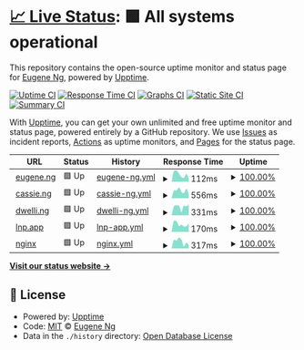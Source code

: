 # [📈 Live Status](https://eugeneyng.github.io/upptime): <!--live status--> **🟩 All systems operational**

This repository contains the open-source uptime monitor and status page for [Eugene Ng](https://eugeneyng.github.io/upptime), powered by [Upptime](https://github.com/upptime/upptime).

[![Uptime CI](https://github.com/eugeneyng/upptime/workflows/Uptime%20CI/badge.svg)](https://github.com/eugeneyng/upptime/actions?query=workflow%3A%22Uptime+CI%22)
[![Response Time CI](https://github.com/eugeneyng/upptime/workflows/Response%20Time%20CI/badge.svg)](https://github.com/eugeneyng/upptime/actions?query=workflow%3A%22Response+Time+CI%22)
[![Graphs CI](https://github.com/eugeneyng/upptime/workflows/Graphs%20CI/badge.svg)](https://github.com/eugeneyng/upptime/actions?query=workflow%3A%22Graphs+CI%22)
[![Static Site CI](https://github.com/eugeneyng/upptime/workflows/Static%20Site%20CI/badge.svg)](https://github.com/eugeneyng/upptime/actions?query=workflow%3A%22Static+Site+CI%22)
[![Summary CI](https://github.com/eugeneyng/upptime/workflows/Summary%20CI/badge.svg)](https://github.com/eugeneyng/upptime/actions?query=workflow%3A%22Summary+CI%22)

With [Upptime](https://upptime.js.org), you can get your own unlimited and free uptime monitor and status page, powered entirely by a GitHub repository. We use [Issues](https://github.com/eugeneyng/upptime/issues) as incident reports, [Actions](https://github.com/eugeneyng/upptime/actions) as uptime monitors, and [Pages](https://eugeneyng.github.io/upptime) for the status page.

<!--start: status pages-->
<!-- This summary is generated by Upptime (https://github.com/upptime/upptime) -->
<!-- Do not edit this manually, your changes will be overwritten -->
<!-- prettier-ignore -->
| URL | Status | History | Response Time | Uptime |
| --- | ------ | ------- | ------------- | ------ |
| <img alt="" src="https://icons.duckduckgo.com/ip3/eugeneyng.github.io.ico" height="13"> [eugene.ng](https://eugeneyng.github.io/) | 🟩 Up | [eugene-ng.yml](https://github.com/eugeneyng/upptime/commits/HEAD/history/eugene-ng.yml) | <details><summary><img alt="Response time graph" src="./graphs/eugene-ng/response-time-week.png" height="20"> 112ms</summary><br><a href="https://eugeneyng.github.io/upptime/history/eugene-ng"><img alt="Response time 117" src="https://img.shields.io/endpoint?url=https%3A%2F%2Fraw.githubusercontent.com%2Feugeneyng%2Fupptime%2FHEAD%2Fapi%2Feugene-ng%2Fresponse-time.json"></a><br><a href="https://eugeneyng.github.io/upptime/history/eugene-ng"><img alt="24-hour response time 125" src="https://img.shields.io/endpoint?url=https%3A%2F%2Fraw.githubusercontent.com%2Feugeneyng%2Fupptime%2FHEAD%2Fapi%2Feugene-ng%2Fresponse-time-day.json"></a><br><a href="https://eugeneyng.github.io/upptime/history/eugene-ng"><img alt="7-day response time 112" src="https://img.shields.io/endpoint?url=https%3A%2F%2Fraw.githubusercontent.com%2Feugeneyng%2Fupptime%2FHEAD%2Fapi%2Feugene-ng%2Fresponse-time-week.json"></a><br><a href="https://eugeneyng.github.io/upptime/history/eugene-ng"><img alt="30-day response time 118" src="https://img.shields.io/endpoint?url=https%3A%2F%2Fraw.githubusercontent.com%2Feugeneyng%2Fupptime%2FHEAD%2Fapi%2Feugene-ng%2Fresponse-time-month.json"></a><br><a href="https://eugeneyng.github.io/upptime/history/eugene-ng"><img alt="1-year response time 121" src="https://img.shields.io/endpoint?url=https%3A%2F%2Fraw.githubusercontent.com%2Feugeneyng%2Fupptime%2FHEAD%2Fapi%2Feugene-ng%2Fresponse-time-year.json"></a></details> | <details><summary><a href="https://eugeneyng.github.io/upptime/history/eugene-ng">100.00%</a></summary><a href="https://eugeneyng.github.io/upptime/history/eugene-ng"><img alt="All-time uptime 100.00%" src="https://img.shields.io/endpoint?url=https%3A%2F%2Fraw.githubusercontent.com%2Feugeneyng%2Fupptime%2FHEAD%2Fapi%2Feugene-ng%2Fuptime.json"></a><br><a href="https://eugeneyng.github.io/upptime/history/eugene-ng"><img alt="24-hour uptime 100.00%" src="https://img.shields.io/endpoint?url=https%3A%2F%2Fraw.githubusercontent.com%2Feugeneyng%2Fupptime%2FHEAD%2Fapi%2Feugene-ng%2Fuptime-day.json"></a><br><a href="https://eugeneyng.github.io/upptime/history/eugene-ng"><img alt="7-day uptime 100.00%" src="https://img.shields.io/endpoint?url=https%3A%2F%2Fraw.githubusercontent.com%2Feugeneyng%2Fupptime%2FHEAD%2Fapi%2Feugene-ng%2Fuptime-week.json"></a><br><a href="https://eugeneyng.github.io/upptime/history/eugene-ng"><img alt="30-day uptime 100.00%" src="https://img.shields.io/endpoint?url=https%3A%2F%2Fraw.githubusercontent.com%2Feugeneyng%2Fupptime%2FHEAD%2Fapi%2Feugene-ng%2Fuptime-month.json"></a><br><a href="https://eugeneyng.github.io/upptime/history/eugene-ng"><img alt="1-year uptime 100.00%" src="https://img.shields.io/endpoint?url=https%3A%2F%2Fraw.githubusercontent.com%2Feugeneyng%2Fupptime%2FHEAD%2Fapi%2Feugene-ng%2Fuptime-year.json"></a></details>
| <img alt="" src="https://icons.duckduckgo.com/ip3/cassie.ng.ico" height="13"> [cassie.ng](https://cassie.ng) | 🟩 Up | [cassie-ng.yml](https://github.com/eugeneyng/upptime/commits/HEAD/history/cassie-ng.yml) | <details><summary><img alt="Response time graph" src="./graphs/cassie-ng/response-time-week.png" height="20"> 556ms</summary><br><a href="https://eugeneyng.github.io/upptime/history/cassie-ng"><img alt="Response time 600" src="https://img.shields.io/endpoint?url=https%3A%2F%2Fraw.githubusercontent.com%2Feugeneyng%2Fupptime%2FHEAD%2Fapi%2Fcassie-ng%2Fresponse-time.json"></a><br><a href="https://eugeneyng.github.io/upptime/history/cassie-ng"><img alt="24-hour response time 523" src="https://img.shields.io/endpoint?url=https%3A%2F%2Fraw.githubusercontent.com%2Feugeneyng%2Fupptime%2FHEAD%2Fapi%2Fcassie-ng%2Fresponse-time-day.json"></a><br><a href="https://eugeneyng.github.io/upptime/history/cassie-ng"><img alt="7-day response time 556" src="https://img.shields.io/endpoint?url=https%3A%2F%2Fraw.githubusercontent.com%2Feugeneyng%2Fupptime%2FHEAD%2Fapi%2Fcassie-ng%2Fresponse-time-week.json"></a><br><a href="https://eugeneyng.github.io/upptime/history/cassie-ng"><img alt="30-day response time 552" src="https://img.shields.io/endpoint?url=https%3A%2F%2Fraw.githubusercontent.com%2Feugeneyng%2Fupptime%2FHEAD%2Fapi%2Fcassie-ng%2Fresponse-time-month.json"></a><br><a href="https://eugeneyng.github.io/upptime/history/cassie-ng"><img alt="1-year response time 598" src="https://img.shields.io/endpoint?url=https%3A%2F%2Fraw.githubusercontent.com%2Feugeneyng%2Fupptime%2FHEAD%2Fapi%2Fcassie-ng%2Fresponse-time-year.json"></a></details> | <details><summary><a href="https://eugeneyng.github.io/upptime/history/cassie-ng">100.00%</a></summary><a href="https://eugeneyng.github.io/upptime/history/cassie-ng"><img alt="All-time uptime 98.07%" src="https://img.shields.io/endpoint?url=https%3A%2F%2Fraw.githubusercontent.com%2Feugeneyng%2Fupptime%2FHEAD%2Fapi%2Fcassie-ng%2Fuptime.json"></a><br><a href="https://eugeneyng.github.io/upptime/history/cassie-ng"><img alt="24-hour uptime 100.00%" src="https://img.shields.io/endpoint?url=https%3A%2F%2Fraw.githubusercontent.com%2Feugeneyng%2Fupptime%2FHEAD%2Fapi%2Fcassie-ng%2Fuptime-day.json"></a><br><a href="https://eugeneyng.github.io/upptime/history/cassie-ng"><img alt="7-day uptime 100.00%" src="https://img.shields.io/endpoint?url=https%3A%2F%2Fraw.githubusercontent.com%2Feugeneyng%2Fupptime%2FHEAD%2Fapi%2Fcassie-ng%2Fuptime-week.json"></a><br><a href="https://eugeneyng.github.io/upptime/history/cassie-ng"><img alt="30-day uptime 100.00%" src="https://img.shields.io/endpoint?url=https%3A%2F%2Fraw.githubusercontent.com%2Feugeneyng%2Fupptime%2FHEAD%2Fapi%2Fcassie-ng%2Fuptime-month.json"></a><br><a href="https://eugeneyng.github.io/upptime/history/cassie-ng"><img alt="1-year uptime 97.96%" src="https://img.shields.io/endpoint?url=https%3A%2F%2Fraw.githubusercontent.com%2Feugeneyng%2Fupptime%2FHEAD%2Fapi%2Fcassie-ng%2Fuptime-year.json"></a></details>
| <img alt="" src="https://icons.duckduckgo.com/ip3/dwelli.ng.ico" height="13"> [dwelli.ng](https://dwelli.ng) | 🟩 Up | [dwelli-ng.yml](https://github.com/eugeneyng/upptime/commits/HEAD/history/dwelli-ng.yml) | <details><summary><img alt="Response time graph" src="./graphs/dwelli-ng/response-time-week.png" height="20"> 331ms</summary><br><a href="https://eugeneyng.github.io/upptime/history/dwelli-ng"><img alt="Response time 382" src="https://img.shields.io/endpoint?url=https%3A%2F%2Fraw.githubusercontent.com%2Feugeneyng%2Fupptime%2FHEAD%2Fapi%2Fdwelli-ng%2Fresponse-time.json"></a><br><a href="https://eugeneyng.github.io/upptime/history/dwelli-ng"><img alt="24-hour response time 287" src="https://img.shields.io/endpoint?url=https%3A%2F%2Fraw.githubusercontent.com%2Feugeneyng%2Fupptime%2FHEAD%2Fapi%2Fdwelli-ng%2Fresponse-time-day.json"></a><br><a href="https://eugeneyng.github.io/upptime/history/dwelli-ng"><img alt="7-day response time 331" src="https://img.shields.io/endpoint?url=https%3A%2F%2Fraw.githubusercontent.com%2Feugeneyng%2Fupptime%2FHEAD%2Fapi%2Fdwelli-ng%2Fresponse-time-week.json"></a><br><a href="https://eugeneyng.github.io/upptime/history/dwelli-ng"><img alt="30-day response time 337" src="https://img.shields.io/endpoint?url=https%3A%2F%2Fraw.githubusercontent.com%2Feugeneyng%2Fupptime%2FHEAD%2Fapi%2Fdwelli-ng%2Fresponse-time-month.json"></a><br><a href="https://eugeneyng.github.io/upptime/history/dwelli-ng"><img alt="1-year response time 404" src="https://img.shields.io/endpoint?url=https%3A%2F%2Fraw.githubusercontent.com%2Feugeneyng%2Fupptime%2FHEAD%2Fapi%2Fdwelli-ng%2Fresponse-time-year.json"></a></details> | <details><summary><a href="https://eugeneyng.github.io/upptime/history/dwelli-ng">100.00%</a></summary><a href="https://eugeneyng.github.io/upptime/history/dwelli-ng"><img alt="All-time uptime 99.40%" src="https://img.shields.io/endpoint?url=https%3A%2F%2Fraw.githubusercontent.com%2Feugeneyng%2Fupptime%2FHEAD%2Fapi%2Fdwelli-ng%2Fuptime.json"></a><br><a href="https://eugeneyng.github.io/upptime/history/dwelli-ng"><img alt="24-hour uptime 100.00%" src="https://img.shields.io/endpoint?url=https%3A%2F%2Fraw.githubusercontent.com%2Feugeneyng%2Fupptime%2FHEAD%2Fapi%2Fdwelli-ng%2Fuptime-day.json"></a><br><a href="https://eugeneyng.github.io/upptime/history/dwelli-ng"><img alt="7-day uptime 100.00%" src="https://img.shields.io/endpoint?url=https%3A%2F%2Fraw.githubusercontent.com%2Feugeneyng%2Fupptime%2FHEAD%2Fapi%2Fdwelli-ng%2Fuptime-week.json"></a><br><a href="https://eugeneyng.github.io/upptime/history/dwelli-ng"><img alt="30-day uptime 100.00%" src="https://img.shields.io/endpoint?url=https%3A%2F%2Fraw.githubusercontent.com%2Feugeneyng%2Fupptime%2FHEAD%2Fapi%2Fdwelli-ng%2Fuptime-month.json"></a><br><a href="https://eugeneyng.github.io/upptime/history/dwelli-ng"><img alt="1-year uptime 100.00%" src="https://img.shields.io/endpoint?url=https%3A%2F%2Fraw.githubusercontent.com%2Feugeneyng%2Fupptime%2FHEAD%2Fapi%2Fdwelli-ng%2Fuptime-year.json"></a></details>
| <img alt="" src="https://icons.duckduckgo.com/ip3/lnp.app.ico" height="13"> [lnp.app](https://lnp.app) | 🟩 Up | [lnp-app.yml](https://github.com/eugeneyng/upptime/commits/HEAD/history/lnp-app.yml) | <details><summary><img alt="Response time graph" src="./graphs/lnp-app/response-time-week.png" height="20"> 170ms</summary><br><a href="https://eugeneyng.github.io/upptime/history/lnp-app"><img alt="Response time 192" src="https://img.shields.io/endpoint?url=https%3A%2F%2Fraw.githubusercontent.com%2Feugeneyng%2Fupptime%2FHEAD%2Fapi%2Flnp-app%2Fresponse-time.json"></a><br><a href="https://eugeneyng.github.io/upptime/history/lnp-app"><img alt="24-hour response time 83" src="https://img.shields.io/endpoint?url=https%3A%2F%2Fraw.githubusercontent.com%2Feugeneyng%2Fupptime%2FHEAD%2Fapi%2Flnp-app%2Fresponse-time-day.json"></a><br><a href="https://eugeneyng.github.io/upptime/history/lnp-app"><img alt="7-day response time 170" src="https://img.shields.io/endpoint?url=https%3A%2F%2Fraw.githubusercontent.com%2Feugeneyng%2Fupptime%2FHEAD%2Fapi%2Flnp-app%2Fresponse-time-week.json"></a><br><a href="https://eugeneyng.github.io/upptime/history/lnp-app"><img alt="30-day response time 175" src="https://img.shields.io/endpoint?url=https%3A%2F%2Fraw.githubusercontent.com%2Feugeneyng%2Fupptime%2FHEAD%2Fapi%2Flnp-app%2Fresponse-time-month.json"></a><br><a href="https://eugeneyng.github.io/upptime/history/lnp-app"><img alt="1-year response time 199" src="https://img.shields.io/endpoint?url=https%3A%2F%2Fraw.githubusercontent.com%2Feugeneyng%2Fupptime%2FHEAD%2Fapi%2Flnp-app%2Fresponse-time-year.json"></a></details> | <details><summary><a href="https://eugeneyng.github.io/upptime/history/lnp-app">100.00%</a></summary><a href="https://eugeneyng.github.io/upptime/history/lnp-app"><img alt="All-time uptime 99.22%" src="https://img.shields.io/endpoint?url=https%3A%2F%2Fraw.githubusercontent.com%2Feugeneyng%2Fupptime%2FHEAD%2Fapi%2Flnp-app%2Fuptime.json"></a><br><a href="https://eugeneyng.github.io/upptime/history/lnp-app"><img alt="24-hour uptime 100.00%" src="https://img.shields.io/endpoint?url=https%3A%2F%2Fraw.githubusercontent.com%2Feugeneyng%2Fupptime%2FHEAD%2Fapi%2Flnp-app%2Fuptime-day.json"></a><br><a href="https://eugeneyng.github.io/upptime/history/lnp-app"><img alt="7-day uptime 100.00%" src="https://img.shields.io/endpoint?url=https%3A%2F%2Fraw.githubusercontent.com%2Feugeneyng%2Fupptime%2FHEAD%2Fapi%2Flnp-app%2Fuptime-week.json"></a><br><a href="https://eugeneyng.github.io/upptime/history/lnp-app"><img alt="30-day uptime 100.00%" src="https://img.shields.io/endpoint?url=https%3A%2F%2Fraw.githubusercontent.com%2Feugeneyng%2Fupptime%2FHEAD%2Fapi%2Flnp-app%2Fuptime-month.json"></a><br><a href="https://eugeneyng.github.io/upptime/history/lnp-app"><img alt="1-year uptime 100.00%" src="https://img.shields.io/endpoint?url=https%3A%2F%2Fraw.githubusercontent.com%2Feugeneyng%2Fupptime%2FHEAD%2Fapi%2Flnp-app%2Fuptime-year.json"></a></details>
| <img alt="" src="https://icons.duckduckgo.com/ip3/nginx.eugene.ng.ico" height="13"> [nginx](https://nginx.eugene.ng) | 🟩 Up | [nginx.yml](https://github.com/eugeneyng/upptime/commits/HEAD/history/nginx.yml) | <details><summary><img alt="Response time graph" src="./graphs/nginx/response-time-week.png" height="20"> 317ms</summary><br><a href="https://eugeneyng.github.io/upptime/history/nginx"><img alt="Response time 421" src="https://img.shields.io/endpoint?url=https%3A%2F%2Fraw.githubusercontent.com%2Feugeneyng%2Fupptime%2FHEAD%2Fapi%2Fnginx%2Fresponse-time.json"></a><br><a href="https://eugeneyng.github.io/upptime/history/nginx"><img alt="24-hour response time 277" src="https://img.shields.io/endpoint?url=https%3A%2F%2Fraw.githubusercontent.com%2Feugeneyng%2Fupptime%2FHEAD%2Fapi%2Fnginx%2Fresponse-time-day.json"></a><br><a href="https://eugeneyng.github.io/upptime/history/nginx"><img alt="7-day response time 317" src="https://img.shields.io/endpoint?url=https%3A%2F%2Fraw.githubusercontent.com%2Feugeneyng%2Fupptime%2FHEAD%2Fapi%2Fnginx%2Fresponse-time-week.json"></a><br><a href="https://eugeneyng.github.io/upptime/history/nginx"><img alt="30-day response time 411" src="https://img.shields.io/endpoint?url=https%3A%2F%2Fraw.githubusercontent.com%2Feugeneyng%2Fupptime%2FHEAD%2Fapi%2Fnginx%2Fresponse-time-month.json"></a><br><a href="https://eugeneyng.github.io/upptime/history/nginx"><img alt="1-year response time 431" src="https://img.shields.io/endpoint?url=https%3A%2F%2Fraw.githubusercontent.com%2Feugeneyng%2Fupptime%2FHEAD%2Fapi%2Fnginx%2Fresponse-time-year.json"></a></details> | <details><summary><a href="https://eugeneyng.github.io/upptime/history/nginx">100.00%</a></summary><a href="https://eugeneyng.github.io/upptime/history/nginx"><img alt="All-time uptime 98.28%" src="https://img.shields.io/endpoint?url=https%3A%2F%2Fraw.githubusercontent.com%2Feugeneyng%2Fupptime%2FHEAD%2Fapi%2Fnginx%2Fuptime.json"></a><br><a href="https://eugeneyng.github.io/upptime/history/nginx"><img alt="24-hour uptime 100.00%" src="https://img.shields.io/endpoint?url=https%3A%2F%2Fraw.githubusercontent.com%2Feugeneyng%2Fupptime%2FHEAD%2Fapi%2Fnginx%2Fuptime-day.json"></a><br><a href="https://eugeneyng.github.io/upptime/history/nginx"><img alt="7-day uptime 100.00%" src="https://img.shields.io/endpoint?url=https%3A%2F%2Fraw.githubusercontent.com%2Feugeneyng%2Fupptime%2FHEAD%2Fapi%2Fnginx%2Fuptime-week.json"></a><br><a href="https://eugeneyng.github.io/upptime/history/nginx"><img alt="30-day uptime 99.95%" src="https://img.shields.io/endpoint?url=https%3A%2F%2Fraw.githubusercontent.com%2Feugeneyng%2Fupptime%2FHEAD%2Fapi%2Fnginx%2Fuptime-month.json"></a><br><a href="https://eugeneyng.github.io/upptime/history/nginx"><img alt="1-year uptime 96.96%" src="https://img.shields.io/endpoint?url=https%3A%2F%2Fraw.githubusercontent.com%2Feugeneyng%2Fupptime%2FHEAD%2Fapi%2Fnginx%2Fuptime-year.json"></a></details>

<!--end: status pages-->

[**Visit our status website →**](https://eugeneyng.github.io/upptime)

## 📄 License

- Powered by: [Upptime](https://github.com/upptime/upptime)
- Code: [MIT](./LICENSE) © [Eugene Ng](https://eugeneyng.github.io/upptime)
- Data in the `./history` directory: [Open Database License](https://opendatacommons.org/licenses/odbl/1-0/)
